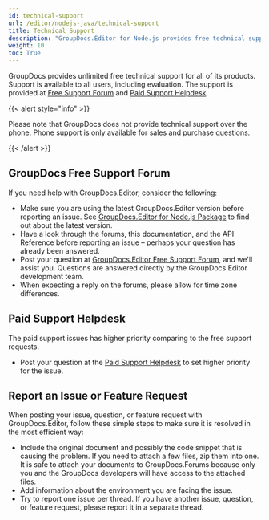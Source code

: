```yaml
---
id: technical-support
url: /editor/nodejs-java/technical-support
title: Technical Support
description: "GroupDocs.Editor for Node.js provides free technical support available to all users. Please report your question, issue, or feature request using GroupDocs Free Support Forum."
weight: 10
toc: True
---
```


GroupDocs provides unlimited free technical support for all of its products. Support is available to all users, including evaluation. The support is provided at [Free Support Forum](https://forum.groupdocs.com/) and [Paid Support Helpdesk](https://helpdesk.groupdocs.com/).

{{< alert style="info" >}}

Please note that GroupDocs does not provide technical support over the phone. Phone support is only available for sales and purchase questions.

{{< /alert >}}

## GroupDocs Free Support Forum

If you need help with GroupDocs.Editor, consider the following:

* Make sure you are using the latest GroupDocs.Editor version before reporting an issue. See [GroupDocs.Editor for Node.js Package](https://www.npmjs.com/package/@groupdocs/groupdocs.editor) to find out about the latest version.
* Have a look through the forums, this documentation, and the API Reference before reporting an issue – perhaps your question has already been answered.
* Post your question at [GroupDocs.Editor Free Support Forum](https://forum.groupdocs.com/c/editor), and we'll assist you. Questions are answered directly by the GroupDocs.Editor development team.
* When expecting a reply on the forums, please allow for time zone differences.

## Paid Support Helpdesk

The paid support issues has higher priority comparing to the free support requests.

* Post your question at the [Paid Support Helpdesk](https://helpdesk.groupdocs.com/) to set higher priority for the issue.

## Report an Issue or Feature Request

When posting your issue, question, or feature request with GroupDocs.Editor, follow these simple steps to make sure it is resolved in the most efficient way:

* Include the original document and possibly the code snippet that is causing the problem. If you need to attach a few files, zip them into one. It is safe to attach your documents to GroupDocs.Forums because only you and the GroupDocs developers will have access to the attached files.
* Add information about the environment you are facing the issue.
* Try to report one issue per thread. If you have another issue, question, or feature request, please report it in a separate thread.
